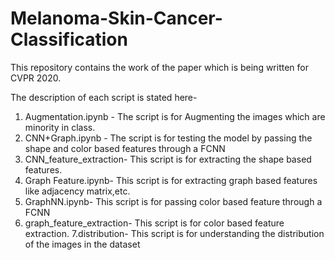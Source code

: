 # Melanoma-Skin-Cancer-Classification
This repository contains the work of the paper which is being written for CVPR 2020.

The description of each script is stated here-

1. Augmentation.ipynb - The script is for Augmenting the images which are minority in class.
2. CNN+Graph.ipynb - The script is for testing the model by passing the shape and color based features through a FCNN
3. CNN_feature_extraction- This script is for extracting the shape based features.
4. Graph Feature.ipynb- This script is for extracting graph based features like adjacency matrix,etc.
5. GraphNN.ipynb- This script is for passing color based feature through a FCNN
6. graph_feature_extraction- This script is for color based feature extraction.
7.distribution- This script is for understanding the distribution of the images in the dataset

